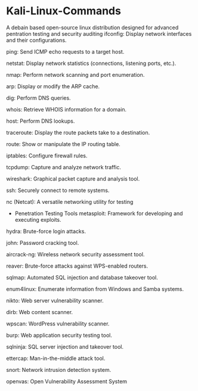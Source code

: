 # Kali-Linux-Commands
A debain based open-source linux distribution designed for advanced pentration testing and security auditing
ifconfig: Display network interfaces and their configurations.

ping: Send ICMP echo requests to a target host.

netstat: Display network statistics (connections, listening ports, etc.).

nmap: Perform network scanning and port enumeration.

arp: Display or modify the ARP cache.

dig: Perform DNS queries.

whois: Retrieve WHOIS information for a domain.

host: Perform DNS lookups.

traceroute: Display the route packets take to a destination.

route: Show or manipulate the IP routing table.

iptables: Configure firewall rules.

tcpdump: Capture and analyze network traffic.

wireshark: Graphical packet capture and analysis tool.

ssh: Securely connect to remote systems.

nc (Netcat): A versatile networking utility for testing


* Penetration Testing Tools
metasploit: Framework for developing and executing exploits.

hydra: Brute-force login attacks.

john: Password cracking tool.

aircrack-ng: Wireless network security assessment tool.

reaver: Brute-force attacks against WPS-enabled routers.

sqlmap: Automated SQL injection and database takeover tool.

enum4linux: Enumerate information from Windows and Samba systems.

nikto: Web server vulnerability scanner.

dirb: Web content scanner.

wpscan: WordPress vulnerability scanner.

burp: Web application security testing tool.

sqlninja: SQL server injection and takeover tool.

ettercap: Man-in-the-middle attack tool.

snort: Network intrusion detection system.

openvas: Open Vulnerability Assessment System
